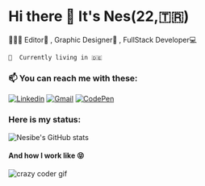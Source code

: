 # Hi there 👋  It's Nes(22,🇹🇷) #
    
 <p>   
    👩🏼‍💻  Editor📸 , Graphic Designer🧩 , FullStack Developer💻
    
    📍  Currently living in 🇩🇪

### 📫 You can reach me with these: ###

[![Linkedin](https://img.shields.io/badge/-NesibeYilmazer-blue?style=flat&logo=Linkedin&logoColor=white)](https://www.linkedin.com/in/nesibe-y%C4%B1lmazer-0aa5721b1/) 
[![Gmail](https://img.shields.io/badge/-NesibeYilmazer-c14438?style=flat&logo=Gmail&logoColor=white)](mailto:sncny06e10@gmail.com) 
[![CodePen](https://img.shields.io/badge/-NesibeYilmazer-black?style=flat&logo=CodePen&logoColor=white)](https://codepen.io/nnesyil)



### Here is my status: ###

![Nesibe's GitHub stats](https://github-readme-stats.vercel.app/api?username=NesibeYilmazer&show_icons=true&theme=dark)


#### And how I work like 😝 ####

![crazy coder gif](https://media2.giphy.com/media/MdA16VIoXKKxNE8Stk/200w.webp?cid=ecf05e47u8v25ib4wyxw3kt3r9tjgpjmnvgcuzspjey5pgwa&rid=200w.webp)


    
